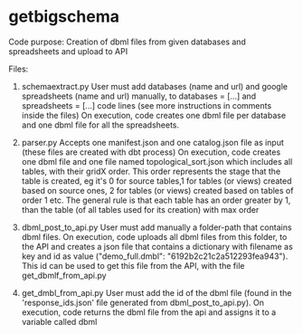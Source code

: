 # getbigschema
Code purpose: Creation of dbml files from given databases and spreadsheets and upload to API

Files:
1. schemaextract.py
   User must add databases (name and url) and google spreadsheets (name and url) manually, to databases = [...] and spreadsheets = [...] code lines (see more instructions in      comments inside the files)
   On execution, code creates one dbml file per database and one dbml file for all the spreadsheets.
   
2. parser.py
   Accepts one manifest.json and one catalog.json file as input (these files are created with dbt process)
   On execution, code creates one dbml file and one file named topological_sort.json which includes all tables, with their gridX order. This order represents the stage that        the table is created, eg it's 0 for source tables,1 for tables (or views) created based on source ones, 2 for tables (or views) created based on tables of order 1 etc. The      general rule is that each table has an order greater by 1, than the table (of all tables used for its creation) with max order 

3. dbml_post_to_api.py
   User must add manually a folder-path that contains dbml files. On execution, code uploads all dbml files from this folder, to the API and creates a json file that contains a    dictionary with filename as key and id as value ("demo_full.dmbl": "6192b2c21c2a512293fea943"). This id can be used to get this file from the API, with the file                get_dbmlf_from_api.py
   
4. get_dmbl_from_api.py
   User must add the id of the dbml file (found in the 'response_ids.json' file generated from dbml_post_to_api.py). On execution, code returns the dbml file from the api and assigns it to a variable called dbml
